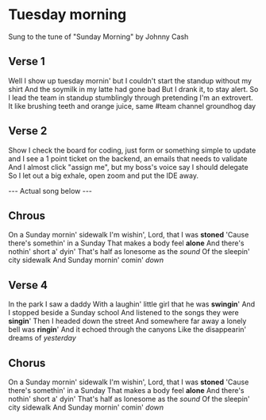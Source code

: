 # Tuesday morning

Sung to the tune of "Sunday Morning" by Johnny Cash

## Verse 1

Well I show up tuesday mornin' but I couldn't start the standup without my shirt
And the soymilk in my latte had gone bad But I drank it, to stay alert.
So I lead the team in standup stumblingly through pretending I'm an extrovert.
It like brushing teeth and orange juice, same #team channel groundhog day 

## Verse 2

Show I check the board for coding, just form or something simple to update
and I see a 1 point ticket on the backend, an emails that needs to validate
And I almost click "assign me", but my boss's voice say I should delegate
So I let out a big exhale, open zoom and put the IDE away.

--- Actual song below ---

## Chrous

On a Sunday mornin' sidewalk
I'm wishin', Lord, that I was **stoned**
'Cause there's somethin' in a Sunday
That makes a body feel **alone**
And there's nothin' short a' dyin'
That's half as lonesome as the _sound_
Of the sleepin' city sidewalk
And Sunday mornin' comin' _down_

## Verse 4

In the park I saw a daddy
With a laughin' little girl that he was **swingin**'
And I stopped beside a Sunday school
And listened to the songs they were **singin**'
Then I headed down the street
And somewhere far away a lonely bell was **ringin**'
And it echoed through the canyons
Like the disappearin' dreams of _yesterday_

## Chorus

On a Sunday mornin' sidewalk
I'm wishin', Lord, that I was **stoned**
'Cause there's somethin' in a Sunday
That makes a body feel **alone**
And there's nothin' short a' dyin'
That's half as lonesome as the _sound_
Of the sleepin' city sidewalk
And Sunday mornin' comin' _down_
